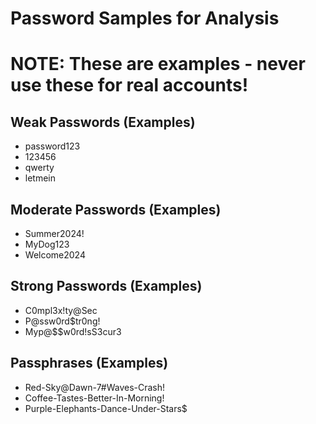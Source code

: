 # Password Samples for Analysis
# NOTE: These are examples - never use these for real accounts!

## Weak Passwords (Examples)
- password123
- 123456
- qwerty
- letmein

## Moderate Passwords (Examples)
- Summer2024!
- MyDog123
- Welcome2024

## Strong Passwords (Examples)
- C0mpl3x!ty@Sec
- P@ssw0rd$tr0ng!
- Myp@$$w0rd!sS3cur3

## Passphrases (Examples)
- Red-Sky@Dawn-7#Waves-Crash!
- Coffee-Tastes-Better-In-Morning!
- Purple-Elephants-Dance-Under-Stars$
